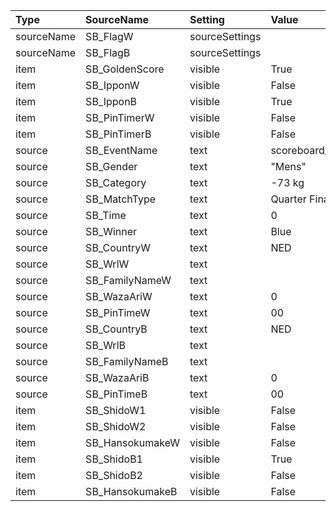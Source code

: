 |Type| SourceName| Setting |Value |Attribute | Value||
|:--- |:--- |:---  |:---  |:---  |:--- |:--- |
|sourceName| SB_FlagW| sourceSettings| |file| C:\\Users\\IEUser\\Documents\\IIFtoOBS\\flags\\ned_m.jpg||
|sourceName| SB_FlagB| sourceSettings| |file| C:\\Users\\IEUser\\Documents\\IIFtoOBS\\flags\\ned_m.jpg||
|item| SB_GoldenScore| visible| True|
|item| SB_IpponW| visible| False|
|item| SB_IpponB| visible| True|
|item| SB_PinTimerW| visible| False|
|item| SB_PinTimerB| visible| False|
|source| SB_EventName| text| scoreboard_testevent|
|source| SB_Gender| text| "Mens"|
|source| SB_Category| text| -73 kg|
|source| SB_MatchType| text| Quarter Final|
|source| SB_Time| text| 0|00|
|source| SB_Winner| text| Blue|
|source| SB_CountryW| text| NED|
|source| SB_WrlW| text|    |
|source| SB_FamilyNameW| text|                               |
|source| SB_WazaAriW| text| 0|
|source| SB_PinTimeW| text| 00|
|source| SB_CountryB| text| NED|
|source| SB_WrlB| text|    |
|source| SB_FamilyNameB| text|                               |
|source| SB_WazaAriB| text| 0|
|source| SB_PinTimeB| text| 00|
|item| SB_ShidoW1| visible| False|
|item| SB_ShidoW2| visible| False|
|item| SB_HansokumakeW| visible| False|
|item| SB_ShidoB1| visible| True|
|item| SB_ShidoB2| visible| False|
|item| SB_HansokumakeB| visible| False|
